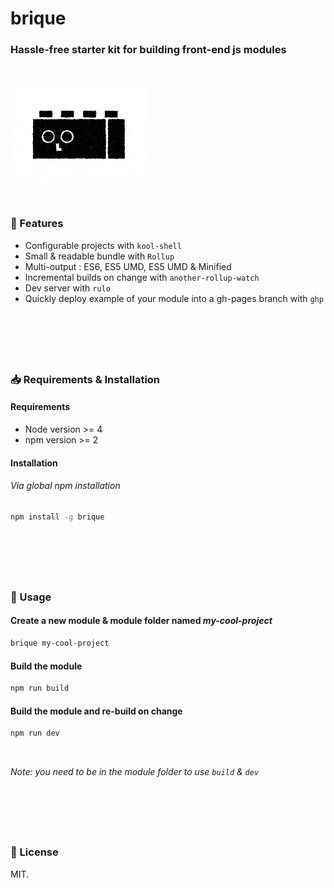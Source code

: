 # brique
### Hassle-free starter kit for building front-end js modules

<br>

![Logo](https://github.com/pqml/brique/raw/master/vignette.gif)

<br>

### :handbag: Features

- Configurable projects with `kool-shell`
- Small & readable bundle with `Rollup`
- Multi-output : ES6, ES5 UMD, ES5 UMD & Minified
- Incremental builds on change with `another-rollup-watch`
- Dev server with `rulo`
- Quickly deploy example of your module into a gh-pages branch with `ghp`

<br>
<h1></h1>
<br>

### :inbox_tray: Requirements & Installation

#### Requirements
- Node version >= 4
- npm version >= 2

#### Installation

###### Via global npm installation
```sh
npm install -g brique
```


<br>
<h1></h1>
<br>

### :muscle: Usage

#### Create a new module & module folder named _my-cool-project_
```sh
brique my-cool-project
```

#### Build the module
```sh
npm run build
```

#### Build the module and re-build on change
```sh
npm run dev
```

<br>

_Note: you need to be in the module folder to use `build` & `dev`_

<br>
<h1></h1>
<br>

### :page_with_curl:  License
MIT.

<br><br>